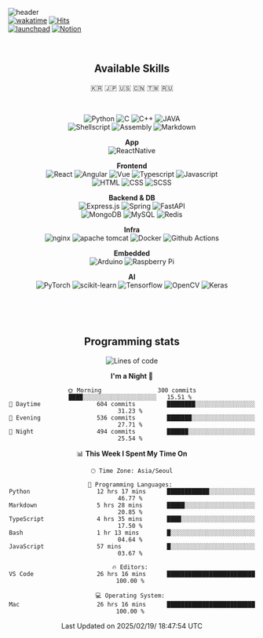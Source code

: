 ![header](https://capsule-render.vercel.app/api?type=soft&color=auto&height=150&section=header&text=mathpaul3&fontSize=70&animation=twinkling)  
[![wakatime](https://wakatime.com/badge/user/f164221c-a1d7-4aec-a719-e8aaa35d2527.svg)](https://wakatime.com/@f164221c-a1d7-4aec-a719-e8aaa35d2527)
[![Hits](https://hits.seeyoufarm.com/api/count/incr/badge.svg?url=https%3A%2F%2Fgithub.com%2Fmathpaul3%2Fhit-counter&count_bg=%238977AD&title_bg=%23333333&icon=github.svg&icon_color=%23E7E7E7&title=visitor&edge_flat=false)](https://hits.seeyoufarm.com)  
[![launchpad](https://img.shields.io/badge/Launchpad-F8C300.svg?&style=social&logo=launchpad&logoColor=F8C300)](https://launchpad.net/~mathpaul3)
[![Notion](https://img.shields.io/badge/Portfolio-F8C300.svg?&style=social&logo=notion&logoColor=000000)](https://mathpaul3.notion.site/)

<br>


<div align="center">

## Available Skills

🇰🇷 🇯🇵 🇺🇸 🇨🇳 🇹🇼 🇷🇺

<br>

![Python](https://img.shields.io/badge/Python-3776AB.svg?&style=flat-square&logo=Python&logoColor=white)
![C](https://img.shields.io/badge/C-A8B9CC.svg?&style=flat-square&logo=c&logoColor=white)
![C++](https://img.shields.io/badge/C%2B%2B-00599C.svg?&style=flat-square&logo=c%2B%2B&logoColor=white)
![JAVA](https://img.shields.io/badge/Java-007396.svg?&style=flat-square&logo=java&logoColor=white)  
![Shellscript](https://img.shields.io/badge/Shellscript-5391FE.svg?&style=flat-square&logo=powershell&logoColor=white)
![Assembly](https://img.shields.io/badge/Assembly-007AAC.svg?&style=flat-square&logo=assemblyscript&logoColor=white)
![Markdown](https://img.shields.io/badge/Markdown-000000.svg?&style=flat-square&logo=markdown&logoColor=white)

**App**  
![ReactNative](https://img.shields.io/badge/React%20Native-61DAFB.svg?style=flat-square&logo=react&logoColor=black)

**Frontend**  
![React](https://img.shields.io/badge/React-61DAFB.svg?&style=flat-square&logo=react&logoColor=white)
![Angular](https://img.shields.io/badge/Angular-CB2B39.svg?&style=flat-square&logo=Angular&logoColor=white)
![Vue](https://img.shields.io/badge/Vue-4FC08D.svg?&style=flat-square&logo=vue.js&logoColor=white)
![Typescript](https://img.shields.io/badge/Typescript-007ACC.svg?style=flat-square&logo=typescript&logoColor=white)
![Javascript](https://img.shields.io/badge/Javascript-F7DF1E.svg?&style=flat-square&logo=javascript&logoColor=white)  
![HTML](https://img.shields.io/badge/HTML-E34F26.svg?&style=flat-square&logo=html5&logoColor=white)
![CSS](https://img.shields.io/badge/CSS-1572B6.svg?&style=flat-square&logo=css3&logoColor=white)
![SCSS](https://img.shields.io/badge/SCSS-CC6699.svg?&style=flat-square&logo=sass&logoColor=white)

**Backend & DB**  
![Express.js](https://img.shields.io/badge/Express.js-404d59.svg?&style=flat-square&logo=express&logoColor=61DAFB)
![Spring](https://img.shields.io/badge/Spring-6DB33F?&style=flat-square&logo=spring&logoColor=white)
![FastAPI](https://img.shields.io/badge/FastAPI-009688?&style=flat-square&logo=fastapi&logoColor=white)  
![MongoDB](https://img.shields.io/badge/MongoDB-47A248.svg?&style=flat-square&logo=mongodb&logoColor=white)
![MySQL](https://img.shields.io/badge/MySQL-4479A1.svg?&style=flat-square&logo=mysql&logoColor=white)
![Redis](https://img.shields.io/badge/Redis-FF4438.svg?&style=flat-square&logo=redis&logoColor=white)

**Infra**  
![nginx](https://img.shields.io/badge/nginx-009639.svg?&style=flat-square&logo=nginx&logoColor=white)
![apache tomcat](https://img.shields.io/badge/Apache%20Tomcat-F8DC75.svg?&style=flat-square&logo=apache%20tomcat&logoColor=white)
![Docker](https://img.shields.io/badge/Docker-2496ED.svg?&style=flat-square&logo=docker&logoColor=white)
![Github Actions](https://img.shields.io/badge/Github_Actions-2088FF.svg?&style=flat-square&logo=githubactions&logoColor=white)

**Embedded**  
![Arduino](https://img.shields.io/badge/Arduino-00979D.svg?&style=flat-square&logo=arduino&logoColor=white)
![Raspberry Pi](https://img.shields.io/badge/Raspberry%20Pi-A22846.svg?&style=flat-square&logo=raspberry%20pi&logoColor=white)

**AI**  
![PyTorch](https://img.shields.io/badge/PyTorch-EE4C2C.svg?&style=flat-square&logo=PyTorch&logoColor=white)
![scikit-learn](https://img.shields.io/badge/scikit_learn-F7931E.svg?&style=flat-square&logo=scikitlearn&logoColor=white)
![Tensorflow](https://img.shields.io/badge/Tensorflow-FF6F00.svg?&style=flat-square&logo=tensorflow&logoColor=white)
![OpenCV](https://img.shields.io/badge/OpenCV-5C3EE8.svg?&style=flat-square&logo=opencv&logoColor=white)
![Keras](https://img.shields.io/badge/Keras-D00000.svg?&style=flat-square&logo=Keras&logoColor=white)

<br>
<br><br>
 
## Programming stats 

 <!--START_SECTION:waka-->
![Lines of code](https://img.shields.io/badge/From%20Hello%20World%20I%27ve%20Written-2.6%20million%20lines%20of%20code-blue)

**I'm a Night 🦉** 

```text
🌞 Morning                300 commits         ████░░░░░░░░░░░░░░░░░░░░░   15.51 % 
🌆 Daytime                604 commits         ████████░░░░░░░░░░░░░░░░░   31.23 % 
🌃 Evening                536 commits         ███████░░░░░░░░░░░░░░░░░░   27.71 % 
🌙 Night                  494 commits         ██████░░░░░░░░░░░░░░░░░░░   25.54 % 
```


📊 **This Week I Spent My Time On** 

```text
🕑︎ Time Zone: Asia/Seoul

💬 Programming Languages: 
Python                   12 hrs 17 mins      ████████████░░░░░░░░░░░░░   46.77 % 
Markdown                 5 hrs 28 mins       █████░░░░░░░░░░░░░░░░░░░░   20.85 % 
TypeScript               4 hrs 35 mins       ████░░░░░░░░░░░░░░░░░░░░░   17.50 % 
Bash                     1 hr 13 mins        █░░░░░░░░░░░░░░░░░░░░░░░░   04.64 % 
JavaScript               57 mins             █░░░░░░░░░░░░░░░░░░░░░░░░   03.67 % 

🔥 Editors: 
VS Code                  26 hrs 16 mins      █████████████████████████   100.00 % 

💻 Operating System: 
Mac                      26 hrs 16 mins      █████████████████████████   100.00 % 
```


 Last Updated on 2025/02/19/ 18:47:54 UTC
<!--END_SECTION:waka-->

</div>




<!--
**mathpaul3/mathpaul3** is a ✨ _special_ ✨ repository because its `README.md` (this file) appears on your GitHub profile.

Here are some ideas to get you started:

- 🔭 I’m currently working on ...
- 🌱 I’m currently learning ...
- 👯 I’m looking to collaborate on ...
- 🤔 I’m looking for help with ...
- 💬 Ask me about ...
- 📫 How to reach me: ...
- 😄 Pronouns: ...
- ⚡ Fun fact: ...
- Test
-->
